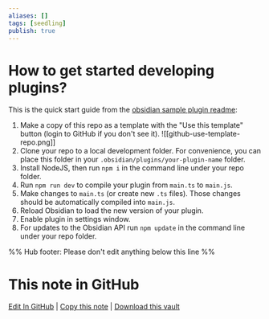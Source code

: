 ```yaml
---
aliases: []
tags: [seedling]
publish: true
---
```


# How to get started developing plugins?

This is the quick start guide from the [obsidian sample plugin readme](https://github.com/obsidianmd/obsidian-sample-plugin):

1.  Make a copy of this repo as a template with the "Use this template" button (login to GitHub if you don't see it).
    ![[github-use-template-repo.png]]
2.  Clone your repo to a local development folder. For convenience, you can place this folder in your `.obsidian/plugins/your-plugin-name` folder.
3.  Install NodeJS, then run `npm i` in the command line under your repo folder.
4.  Run `npm run dev` to compile your plugin from `main.ts` to `main.js`.
5.  Make changes to `main.ts` (or create new `.ts` files). Those changes should be automatically compiled into `main.js`.
6.  Reload Obsidian to load the new version of your plugin.
7.  Enable plugin in settings window.
8.  For updates to the Obsidian API run `npm update` in the command line under your repo folder.

%% Hub footer: Please don't edit anything below this line %%

# This note in GitHub

<span class="git-footer">[Edit In GitHub](https://github.dev/obsidian-community/obsidian-hub/blob/main/04%20-%20Guides%2C%20Workflows%2C%20%26%20Courses/Guides/How%20to%20get%20started%20developing%20plugins.md "git-hub-edit-note") | [Copy this note](https://raw.githubusercontent.com/obsidian-community/obsidian-hub/main/04%20-%20Guides%2C%20Workflows%2C%20%26%20Courses/Guides/How%20to%20get%20started%20developing%20plugins.md "git-hub-copy-note") | [Download this vault](https://github.com/obsidian-community/obsidian-hub/archive/refs/heads/main.zip "git-hub-download-vault") </span>

